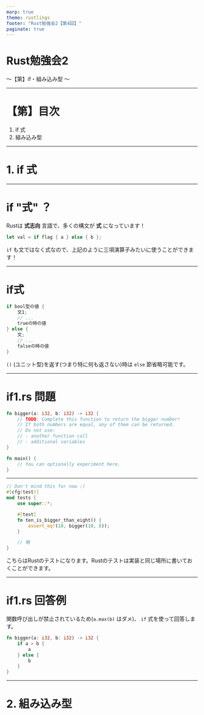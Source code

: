 ```yaml
---
marp: true
theme: rustlings
footer: "Rust勉強会2【第4回】"
paginate: true
---
```

<!--
_footer: ""
_paginate: skip
-->

<div class="topbottom-align">
<div class="slide-title">
    <h1>Rust勉強会2</h1>
</div>

<div class="slide-info">
    <div>〜【第】if・組み込み型 〜</div>
</div>
</div>

---

# 【第】目次

1. if 式
2. 組み込み型

---
<!--
footer: "Rust勉強会2【第4回】(1. if 式)"
-->

<div class="group-title">
    <h1>1. if 式</h1>
</div>

---

# if "式" ？

Rustは **式志向** 言語で、多くの構文が **式** になっています！

```rust
let val = if flag { a } else { b };
```

`if` も文ではなく式なので、上記のように三項演算子みたいに使うことができます！

---

# if式

```rust
if bool型の値 {
    文1;
    // ...
    trueの時の値
} else {
    文;
    // ...
    falseの時の値
}
```

`()` (ユニット型)を返す(つまり特に何も返さない)時は `else` 節省略可能です。

---

# if1.rs 問題

```rust
fn bigger(a: i32, b: i32) -> i32 {
    // TODO: Complete this function to return the bigger number!
    // If both numbers are equal, any of them can be returned.
    // Do not use:
    // - another function call
    // - additional variables
}

fn main() {
    // You can optionally experiment here.
}
```

---

```rust
// Don't mind this for now :)
#[cfg(test)]
mod tests {
    use super::*;

    #[test]
    fn ten_is_bigger_than_eight() {
        assert_eq!(10, bigger(10, 8));
    }

    // 略
}
```

こちらはRustのテストになります。Rustのテストは実装と同じ場所に書いておくことができます。

---

# if1.rs 回答例

関数呼び出しが禁止されているため(`a.max(b)` はダメ)、 `if` 式を使って回答します。

```rust
fn bigger(a: i32, b: i32) -> i32 {
    if a > b {
        a
    } else {
        b
    }
}
```

---
<!--
footer: "Rust勉強会2【第4回】(2. 組み込み型)"
-->

<div class="group-title">
    <h1>2. 組み込み型</h1>
</div>
